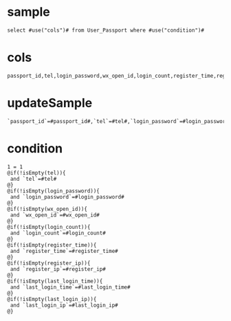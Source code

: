 
sample
===

	select #use("cols")# from User_Passport where #use("condition")#

cols
===

	passport_id,tel,login_password,wx_open_id,login_count,register_time,register_ip,last_login_time,last_login_ip

updateSample
===

	`passport_id`=#passport_id#,`tel`=#tel#,`login_password`=#login_password#,`wx_open_id`=#wx_open_id#,`login_count`=#login_count#,`register_time`=#register_time#,`register_ip`=#register_ip#,`last_login_time`=#last_login_time#,`last_login_ip`=#last_login_ip#

condition
===

	1 = 1  
	@if(!isEmpty(tel)){
	 and `tel`=#tel#
	@}
	@if(!isEmpty(login_password)){
	 and `login_password`=#login_password#
	@}
	@if(!isEmpty(wx_open_id)){
	 and `wx_open_id`=#wx_open_id#
	@}
	@if(!isEmpty(login_count)){
	 and `login_count`=#login_count#
	@}
	@if(!isEmpty(register_time)){
	 and `register_time`=#register_time#
	@}
	@if(!isEmpty(register_ip)){
	 and `register_ip`=#register_ip#
	@}
	@if(!isEmpty(last_login_time)){
	 and `last_login_time`=#last_login_time#
	@}
	@if(!isEmpty(last_login_ip)){
	 and `last_login_ip`=#last_login_ip#
	@}